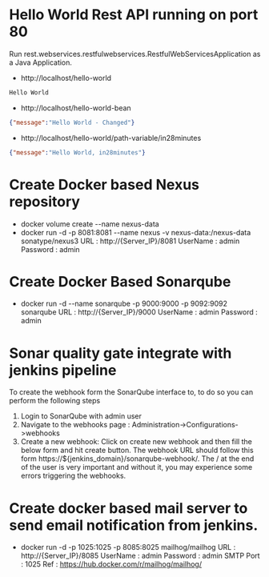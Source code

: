 # Hello World Rest API running on port 80

Run rest.webservices.restfulwebservices.RestfulWebServicesApplication as a Java Application.

- http://localhost/hello-world

```txt
Hello World
```

- http://localhost/hello-world-bean

```json
{"message":"Hello World - Changed"}
```

- http://localhost/hello-world/path-variable/in28minutes

```json
{"message":"Hello World, in28minutes"}
```

# Create Docker based Nexus repository
- docker volume create --name nexus-data
- docker run -d -p 8081:8081 --name nexus -v nexus-data:/nexus-data sonatype/nexus3
URL : http://{Server_IP}/8081
UserName : admin
Password : admin

# Create Docker Based Sonarqube
- docker run -d --name sonarqube -p 9000:9000 -p 9092:9092 sonarqube
URL : http://{Server_IP}/9000
UserName : admin
Password : admin

# Sonar quality gate integrate with jenkins pipeline
To create the webhook form the SonarQube interface to, to do so you can perform the following steps
1. Login to SonarQube with admin user
2. Navigate to the webhooks page : Administration->Configurations->webhooks
3. Create a new webhook: Click on create new webhook and then fill the below form and hit create button. The webhook URL should follow this form https://${jenkins_domain}/sonarqube-webhook/. The / at the end of the user is very important and without it, you may experience some errors triggering the webhooks.

# Create docker based mail server to send email notification from jenkins.
- docker run -d -p 1025:1025 -p 8085:8025 mailhog/mailhog
URL : http://{Server_IP}/8085
UserName : admin
Password : admin
SMTP Port : 1025
Ref : https://hub.docker.com/r/mailhog/mailhog/
